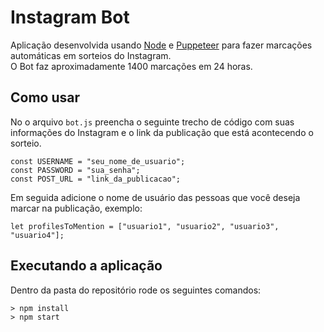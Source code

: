 # Instagram Bot

Aplicação desenvolvida usando [Node](https://nodejs.org/) e [Puppeteer](https://pptr.dev/) para fazer marcações automáticas em sorteios do Instagram.
<br>
O Bot faz aproximadamente 1400 marcações em 24 horas.

## Como usar

No o arquivo ```bot.js``` preencha o seguinte trecho de código com suas informações do Instagram e o link da publicação que está acontecendo o sorteio.

```
const USERNAME = "seu_nome_de_usuario";
const PASSWORD = "sua_senha";
const POST_URL = "link_da_publicacao";
```

Em seguida adicione o nome de usuário das pessoas que você deseja marcar na publicação, exemplo:

```
let profilesToMention = ["usuario1", "usuario2", "usuario3", "usuario4"];
```

## Executando a aplicação

Dentro da pasta do repositório rode os seguintes comandos:

```
> npm install
> npm start
```

